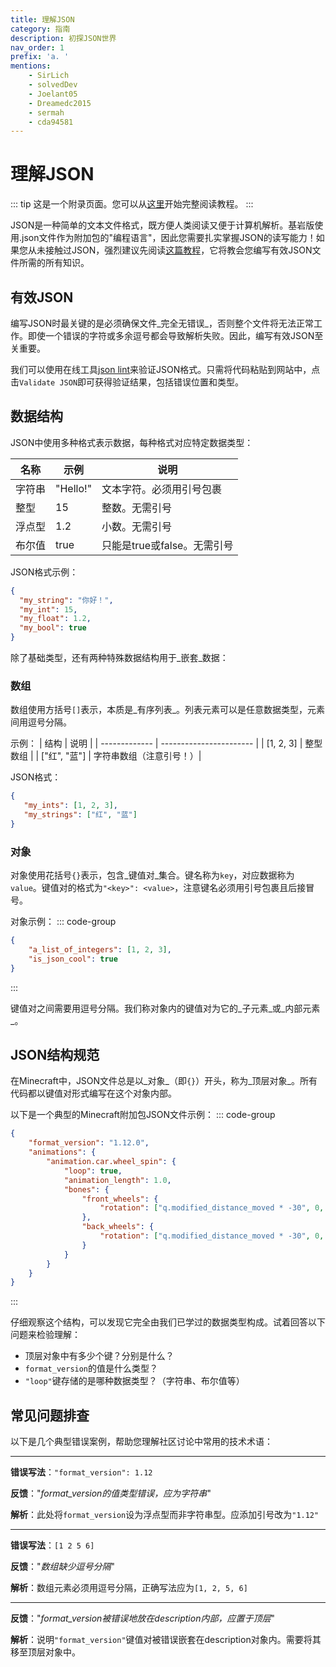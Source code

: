 ```yaml
---
title: 理解JSON
category: 指南
description: 初探JSON世界
nav_order: 1
prefix: 'a. '
mentions:
    - SirLich
    - solvedDev
    - Joelant05
    - Dreamedc2015
    - sermah
    - cda94581
---
```


# 理解JSON

<!--@include: @/wiki/bedrock-wiki-mirror.md-->

::: tip
这是一个附录页面。您可以从[这里](/wiki/guide/index)开始完整阅读教程。
:::

JSON是一种简单的文本文件格式，既方便人类阅读又便于计算机解析。基岩版使用.json文件作为附加包的"编程语言"，因此您需要扎实掌握JSON的读写能力！如果您从未接触过JSON，强烈建议先阅读[这篇教程](https://www.digitalocean.com/community/tutorials/an-introduction-to-json)，它将教会您编写有效JSON文件所需的所有知识。

## 有效JSON

编写JSON时最关键的是必须确保文件_完全无错误_，否则整个文件将无法正常工作。即使一个错误的字符或多余逗号都会导致解析失败。因此，编写有效JSON至关重要。

我们可以使用在线工具[json lint](https://jsonlint.com/)来验证JSON格式。只需将代码粘贴到网站中，点击`Validate JSON`即可获得验证结果，包括错误位置和类型。

## 数据结构

JSON中使用多种格式表示数据，每种格式对应特定数据类型：

| 名称    | 示例      | 说明                           |
| ------- | -------- | ----------------------------- |
| 字符串  | "Hello!" | 文本字符。必须用引号包裹       |
| 整型    | 15       | 整数。无需引号                 |
| 浮点型  | 1.2      | 小数。无需引号                 |
| 布尔值  | true     | 只能是true或false。无需引号    |

JSON格式示例：
```json
{
  "my_string": "你好！",
  "my_int": 15,
  "my_float": 1.2,
  "my_bool": true
}
```

除了基础类型，还有两种特殊数据结构用于_嵌套_数据：

### 数组

数组使用方括号`[]`表示，本质是_有序列表_。列表元素可以是任意数据类型，元素间用逗号分隔。

示例：
| 结构          | 说明                     |
| ------------- | ----------------------- |
| [1, 2, 3]     | 整型数组                |
| ["红", "蓝"]  | 字符串数组（注意引号！）|

JSON格式：
```json
{
   "my_ints": [1, 2, 3],
   "my_strings": ["红", "蓝"]
}
```

### 对象

对象使用花括号`{}`表示，包含_键值对_集合。键名称为`key`，对应数据称为`value`。键值对的格式为`"<key>": <value>`，注意键名必须用引号包裹且后接冒号。

对象示例：
::: code-group
```json [示例对象]
{
	"a_list_of_integers": [1, 2, 3],
	"is_json_cool": true
}
```
:::

键值对之间需要用逗号分隔。我们称对象内的键值对为它的_子元素_或_内部元素_。

## JSON结构规范

在Minecraft中，JSON文件总是以_对象_（即`{}`）开头，称为_顶层对象_。所有代码都以键值对形式编写在这个对象内部。

以下是一个典型的Minecraft附加包JSON文件示例：
::: code-group
```json [动画文件示例]
{
	"format_version": "1.12.0",
	"animations": {
		"animation.car.wheel_spin": {
			"loop": true,
			"animation_length": 1.0,
			"bones": {
				"front_wheels": {
					"rotation": ["q.modified_distance_moved * -30", 0, 0]
				},
				"back_wheels": {
					"rotation": ["q.modified_distance_moved * -30", 0, 0]
				}
			}
		}
	}
}
```
:::

仔细观察这个结构，可以发现它完全由我们已学过的数据类型构成。试着回答以下问题来检验理解：

- 顶层对象中有多少个键？分别是什么？
- `format_version`的值是什么类型？
- `"loop"`键存储的是哪种数据类型？（字符串、布尔值等）

## 常见问题排查

以下是几个典型错误案例，帮助您理解社区讨论中常用的技术术语：

---

**错误写法**：`"format_version": 1.12`

**反馈**："_format_version的值类型错误，应为字符串_"

**解析**：此处将`format_version`设为浮点型而非字符串型。应添加引号改为`"1.12"`

---

**错误写法**：`[1 2 5 6]`

**反馈**："_数组缺少逗号分隔_"

**解析**：数组元素必须用逗号分隔，正确写法应为`[1, 2, 5, 6]`

---

**反馈**："_format_version被错误地放在description内部，应置于顶层_"

**解析**：说明`"format_version"`键值对被错误嵌套在description对象内。需要将其移至顶层对象中。